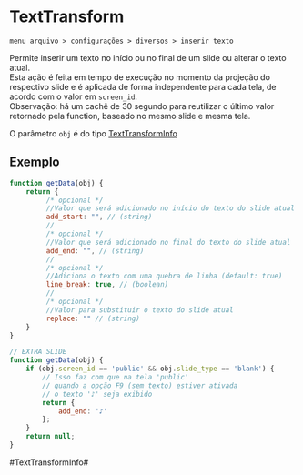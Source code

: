 # TextTransform

`menu arquivo > configurações > diversos > inserir texto`

Permite inserir um texto no início ou no final de um slide ou alterar o texto atual.<br>
Esta ação é feita em tempo de execução no momento da projeção do respectivo slide e é aplicada de forma independente para cada tela, de acordo com o valor em `screen_id`.<br>
Observação: há um cachê de 30 segundo para reutilizar o último valor retornado pela function, baseado no mesmo slide e mesma tela.

O parâmetro `obj` é do tipo [TextTransformInfo](#texttransforminfo)

## Exemplo

```javascript
function getData(obj) {
    return {
         /* opcional */
         //Valor que será adicionado no início do texto do slide atual
         add_start: "", // (string)
         //
         /* opcional */
         //Valor que será adicionado no final do texto do slide atual
         add_end: "", // (string)
         //
         /* opcional */
         //Adiciona o texto com uma quebra de linha (default: true)
         line_break: true, // (boolean)
         //
         /* opcional */
         //Valor para substituir o texto do slide atual
         replace: "" // (string)
    }
}
```

```javascript
// EXTRA SLIDE
function getData(obj) {
    if (obj.screen_id == 'public' && obj.slide_type == 'blank') {
        // Isso faz com que na tela 'public'
        // quando a opção F9 (sem texto) estiver ativada
        // o texto '♪' seja exibido
        return {
            add_end: '♪'
        };
    }
    return null;
}
```

#TextTransformInfo#
